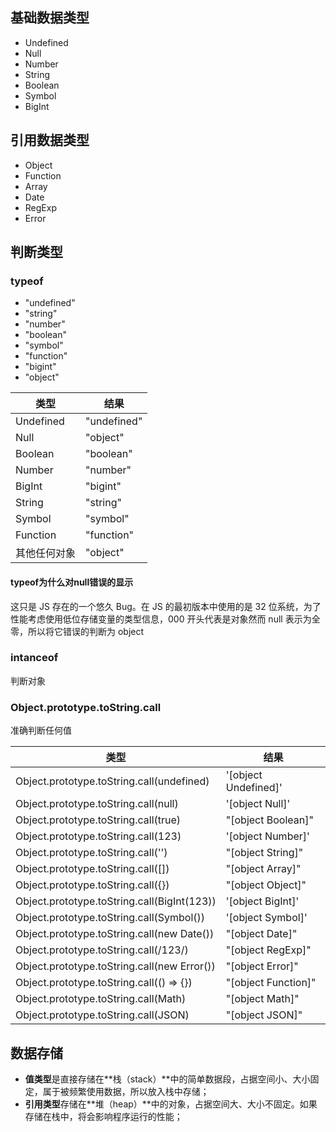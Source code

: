 ## 基础数据类型
* Undefined
* Null
* Number
* String
* Boolean
* Symbol
* BigInt

## 引用数据类型

* Object
* Function
* Array
* Date
* RegExp
* Error

## 判断类型

### typeof

* "undefined"
* "string"
* "number"
* "boolean"
* "symbol"
* "function"
* "bigint"
* "object"

| 类型 | 结果 |
| --- | --- |
| Undefined | "undefined" |
| Null | "object" |
| Boolean | "boolean" |
| Number | "number" |
| BigInt | "bigint" |
| String | "string" |
| Symbol | "symbol" |
| Function | "function" |
| 其他任何对象 | "object" |

#### typeof为什么对null错误的显示

这只是 JS 存在的一个悠久 Bug。在 JS 的最初版本中使用的是 32 位系统，为了性能考虑使用低位存储变量的类型信息，000 开头代表是对象然而 null 表示为全零，所以将它错误的判断为 object

### intanceof
判断对象
### Object.prototype.toString.call
准确判断任何值

| 类型 | 结果 |
| --- | --- |
| Object.prototype.toString.call(undefined) | '[object Undefined]' |
| Object.prototype.toString.call(null) | '[object Null]' |
| Object.prototype.toString.call(true) | "[object Boolean]" |
| Object.prototype.toString.call(123) | '[object Number]' |
| Object.prototype.toString.call('') | "[object String]" |
| Object.prototype.toString.call([]) | "[object Array]" |
| Object.prototype.toString.call({}) | "[object Object]" |
| Object.prototype.toString.call(BigInt(123)) | '[object BigInt]' |
| Object.prototype.toString.call(Symbol()) | '[object Symbol]' |
| Object.prototype.toString.call(new Date()) | "[object Date]" |
| Object.prototype.toString.call(/123/) | "[object RegExp]" |
| Object.prototype.toString.call(new Error()) | "[object Error]" |
| Object.prototype.toString.call(() => {}) | "[object Function]" |
| Object.prototype.toString.call(Math) | "[object Math]" |
| Object.prototype.toString.call(JSON) | "[object JSON]" |

## 数据存储

- **值类型**是直接存储在**栈（stack）**中的简单数据段，占据空间小、大小固定，属于被频繁使用数据，所以放入栈中存储；
- **引用类型**存储在**堆（heap）**中的对象，占据空间大、大小不固定。如果存储在栈中，将会影响程序运行的性能；
